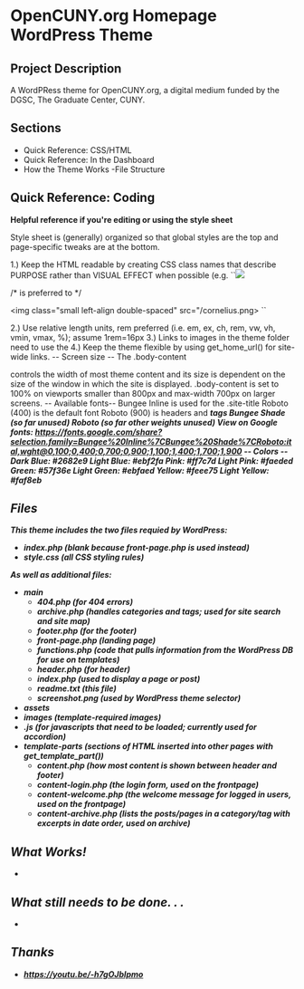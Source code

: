 # OpenCUNY.org Homepage WordPress Theme

## Project Description

A WordPRess theme for OpenCUNY.org, a digital medium funded by the DGSC, The Graduate Center, CUNY. 

## Sections
- Quick Reference: CSS/HTML
- Quick Reference: In the Dashboard 
- How the Theme Works
  -File Structure
  
## Quick Reference: Coding
**Helpful reference if you're editing or using the style sheet**

Style sheet is (generally) organized so that global styles are the top and page-specific tweaks are at the bottom. 

1.) Keep the HTML readable by creating CSS class names that describe PURPOSE rather than VISUAL EFFECT when possible 
(e.g. 
``<img class="coordinator-pic" src="/cornelius.png">

  /* is preferred to */
  
 <img class="small left-align double-spaced" src="/cornelius.png> ``
 
2.) Use relative length units, rem preferred (i.e. em, ex, ch, rem, vw, vh, vmin, vmax, %); assume 1rem=16px
3.) Links to images in the theme folder need to use the 
4.) Keep the theme flexible by using get_home_url() for site-wide links. 
-- Screen size --
The .body-content <div> controls the width of most theme content and its size is dependent on the size of the window in which the site is displayed.
.body-content is set to 100% on viewports smaller than 800px and max-width 700px on larger screens.
-- Available fonts--
Bungee Inline is used for the .site-title
Roboto (400) is the default font
Roboto (900) is headers and <b> <strong> <em> tags
Bungee Shade (so far unused)
Roboto (so far other weights unused)
View on Google fonts: https://fonts.google.com/share?selection.family=Bungee%20Inline%7CBungee%20Shade%7CRoboto:ital,wght@0,100;0,400;0,700;0,900;1,100;1,400;1,700;1,900
-- Colors --
Dark Blue:    #2682e9
Light Blue:   #ebf2fa
Pink:         #ff7c7d
Light Pink:   #faeded
Green:        #57f36e
Light Green:  #ebfaed
Yellow:       #feee75
Light Yellow: #faf8eb
 
  
## Files

This theme includes the two files requied by WordPress:
- index.php (blank because front-page.php is used instead)
- style.css (all CSS styling rules)

As well as additional files:

- main
  - 404.php (for 404 errors)
  - archive.php (handles categories and tags; used for site search and site map)
  - footer.php (for the footer)
  - front-page.php (landing page)
  - functions.php (code that pulls information from the WordPress DB for use on templates)
  - header.php (for header)
  - index.php (used to display a page or post)
  - readme.txt (this file)
  - screenshot.png (used by WordPress theme selector)
 - assets
  - images (template-required images)
  - .js (for javascripts that need to be loaded; currently used for accordion)
  - template-parts (sections of HTML inserted into other pages with get_template_part())
    - content.php (how most content is shown between header and footer)
    - content-login.php (the login form, used on the frontpage)
    - content-welcome.php (the welcome message for logged in users, used on the frontpage)
    - content-archive.php (lists the posts/pages in a category/tag with excerpts in date order, used on archive)
    
    
  ## What Works!
  - 
  
  ## What still needs to be done. . . 
  - 

## Thanks
- https://youtu.be/-h7gOJbIpmo



